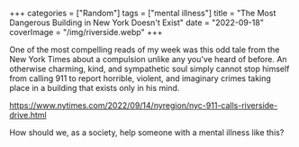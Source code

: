 +++
categories = ["Random"]
tags = ["mental illness"]
title = "The Most Dangerous Building in New York Doesn't Exist"
date = "2022-09-18"
coverImage = "/img/riverside.webp"
+++

One of the most compelling reads of my week was this odd tale from the New York Times about a compulsion unlike any you've heard of before. An otherwise charming, kind, and sympathetic soul simply cannot stop himself from calling 911 to report horrible, violent, and imaginary crimes taking place in a building that exists only in his mind.

<!--more-->

https://www.nytimes.com/2022/09/14/nyregion/nyc-911-calls-riverside-drive.html

How should we, as a society, help someone with a mental illness like this?
